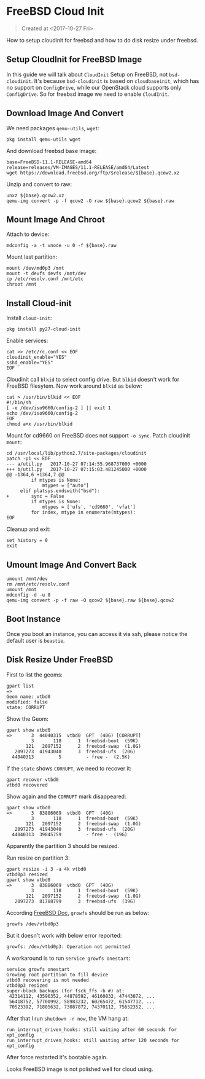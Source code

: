 # FreeBSD Cloud Init

> Created at <2017-10-27 Fri>

How to setup cloudinit for freebsd and how to do disk resize under
freebsd.

## Setup CloudInit for FreeBSD Image

In this guide we will talk about `CloudInit` Setup on FreeBSD, not
`bsd-cloudinit`. It's because `bsd-cloudinit` is based on
`cloudbaseinit`, which has no support on `ConfigDrive`, while our
OpenStack cloud supports only `ConfigDrive`. So for freebsd image we
need to enable `CloudInit`.

## Download Image And Convert

We need packages `qemu-utils`, `wget`:
```
pkg install qemu-utils wget
```

And download freebsd base image:
```
base=FreeBSD-11.1-RELEASE-amd64
release=releases/VM-IMAGES/11.1-RELEASE/amd64/Latest
wget https://download.freebsd.org/ftp/$release/${base}.qcow2.xz
```

Unzip and convert to raw:
```
unxz ${base}.qcow2.xz
qemu-img convert -p -f qcow2 -O raw ${base}.qcow2 ${base}.raw
```

## Mount Image And Chroot

Attach to device:
```
mdconfig -a -t vnode -u 0 -f ${base}.raw
```

Mount last partition:
```
mount /dev/md0p3 /mnt
mount -t devfs devfs /mnt/dev
cp /etc/resolv.conf /mnt/etc
chroot /mnt
```

## Install Cloud-init

Install `cloud-init`:

```
pkg install py27-cloud-init
```

Enable services:

```
cat >> /etc/rc.conf << EOF
cloudinit_enable="YES"
sshd_enable="YES"
EOF
```

Cloudinit call `blkid` to select config drive. But `blkid` doesn't
work for FreeBSD filesytem. Now work around `blkid` as below:
```
cat > /usr/bin/blkid << EOF
#!/bin/sh
[ -e /dev/iso9660/config-2 ] || exit 1
echo /dev/iso9660/config-2
EOF
chmod a+x /usr/bin/blkid
```

Mount for cd9660 on FreeBSD does not support `-o sync`. Patch
cloudinit `mount`:
```
cd /usr/local/lib/python2.7/site-packages/cloudinit
patch -p1 << EOF
--- a/util.py   2017-10-27 07:14:55.968737000 +0000
+++ b/util.py   2017-10-27 07:15:03.481245000 +0000
@@ -1364,6 +1364,7 @@
         if mtypes is None:
             mtypes = ["auto"]
     elif platsys.endswith("bsd"):
+        sync = False
         if mtypes is None:
             mtypes = ['ufs', 'cd9660', 'vfat']
         for index, mtype in enumerate(mtypes):
EOF
```

Cleanup and exit:

```
set history = 0
exit
```

## Umount Image And Convert Back

```
umount /mnt/dev
rm /mnt/etc/resolv.conf
umount /mnt
mdconfig -d -u 0
qemu-img convert -p -f raw -O qcow2 ${base}.raw ${base}.qcow2
```

## Boot Instance

Once you boot an instance, you can access it via ssh, please notice
the default user is `beastie`.


## Disk Resize Under FreeBSD

First to list the geoms:

```
gpart list
=>
Geom name: vtbd0
modified: false
state: CORRUPT
```
Show the Geom:
```
gpart show vtbd0
=>       3  44040315  vtbd0  GPT  (40G) [CORRUPT]
         3       118      1  freebsd-boot  (59K)
       121   2097152      2  freebsd-swap  (1.0G)
   2097273  41943040      3  freebsd-ufs  (20G)
  44040313         5         - free -  (2.5K)
```

If the `state` shows `CORRUPT`, we need to recover it:
```
gpart recover vtbd0
vtbd0 recovered
```

Show again and the `CORRUPT` mark disappeared:
```
gpart show vtbd0
=>       3  83886069  vtbd0  GPT  (40G)
         3       118      1  freebsd-boot  (59K)
       121   2097152      2  freebsd-swap  (1.0G)
   2097273  41943040      3  freebsd-ufs  (20G)
  44040313  39845759         - free -  (19G)
```

Apparently the partition 3 should be resized.

Run resize on partition 3:

```
gpart resize -i 3 -a 4k vtbd0
vtbd0p3 resized
gpart show vtbd0
=>       3  83886069  vtbd0  GPT  (40G)
         3       118      1  freebsd-boot  (59K)
       121   2097152      2  freebsd-swap  (1.0G)
   2097273  81788799      3  freebsd-ufs  (39G)
```

According [FreeBSD Doc](https://www.freebsd.org/doc/handbook/disks-growing.html), `growfs` should be run as below:

```
growfs /dev/vtbd0p3
```

But it doesn't work with below error reported:
```
growfs: /dev/vtbd0p3: Operation not permitted
```

A workaround is to run `service growfs onestart`:
```
service growfs onestart
Growing root partition to fill device
vtbd0 recovering is not needed
vtbd0p3 resized
super-block backups (for fsck_ffs -b #) at:
 42314112, 43596352, 44878592, 46160832, 47443072, ...
 56418752, 57700992, 58983232, 60265472, 61547712, ...
 70523392, 71805632, 73087872, 74370112, 75652352, ...
```

After that I run `shutdown -r now`, the VM hang at:
```
run_interrupt_driven_hooks: still waiting after 60 seconds for xpt_config
run_interrupt_driven_hooks: still waiting after 120 seconds for xpt_config
```

After force restarted it's bootable again.

Looks FreeBSD image is not polished well for cloud using.
